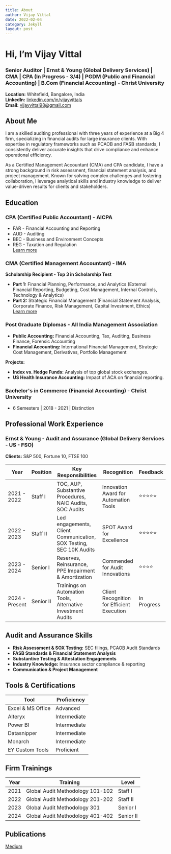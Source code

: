```yaml
---
title: About
author: Vijay Vittal
date: 2022-02-04
category: Jekyll
layout: post
---
```


# Hi, I’m Vijay Vittal

### Senior Auditor | Ernst & Young (Global Delivery Services) | CMA | CPA (In Progress - 3/4) | PGDM (Public and Financial Accounting) | B.Com (Financial Accounting) - Christ University

**Location:** Whitefield, Bangalore, India  
**LinkedIn:** [linkedin.com/in/vijayvittals](https://www.linkedin.com/in/vijayvittals)  
**Email:** vijayvittal98@gmail.com  

## About Me

I am a skilled auditing professional with three years of experience at a Big 4 firm, specializing in financial audits for large insurance clients. With expertise in regulatory frameworks such as PCAOB and FASB standards, I consistently deliver accurate insights that drive compliance and enhance operational efficiency.

As a Certified Management Accountant (CMA) and CPA candidate, I have a strong background in risk assessment, financial statement analysis, and project management. Known for solving complex challenges and fostering collaboration, I leverage analytical skills and industry knowledge to deliver value-driven results for clients and stakeholders.

## Education

### CPA (Certified Public Accountant) - AICPA
- FAR - Financial Accounting and Reporting
- AUD - Auditing
- BEC - Business and Environment Concepts
- REG - Taxation and Regulation  
[Learn more](https://www.aicpa-cima.com/home)

### CMA (Certified Management Accountant) - IMA
**Scholarship Recipient - Top 3 in Scholarship Test**  
- **Part 1:** Financial Planning, Performance, and Analytics (External Financial Reporting, Budgeting, Cost Management, Internal Controls, Technology & Analytics)
- **Part 2:** Strategic Financial Management (Financial Statement Analysis, Corporate Finance, Risk Management, Capital Investment, Ethics)  
[Learn more](https://in.imanet.org/)

### Post Graduate Diplomas - All India Management Association
- **Public Accounting:** Financial Accounting, Tax, Auditing, Business Finance, Forensic Accounting
- **Financial Accounting:** International Financial Management, Strategic Cost Management, Derivatives, Portfolio Management

**Projects:**
- **Index vs. Hedge Funds:** Analysis of top global stock exchanges.
- **US Health Insurance Accounting:** Impact of ACA on financial reporting.

### Bachelor's in Commerce (Financial Accounting) - Christ University
- 6 Semesters | 2018 - 2021 | Distinction

## Professional Work Experience

### Ernst & Young - Audit and Assurance (Global Delivery Services - US - FSO)
**Clients:** S&P 500, Fortune 10, FTSE 100

| Year        | Position  | Key Responsibilities | Recognition | Feedback |
|------------|-----------|----------------------|--------------|------------|
| 2021 - 2022 | Staff I   | TOC, AUP, Substantive Procedures, NAIC Audits, SOC Audits | Innovation Award for Automation Tools | ⭐⭐⭐⭐⭐ |
| 2022 - 2023 | Staff II  | Led engagements, Client Communication, SOX Testing, SEC 10K Audits | SPOT Award for Excellence | ⭐⭐⭐⭐⭐ |
| 2023 - 2024 | Senior I  | Reserves, Reinsurance, PPE Impairment & Amortization | Commended for Audit Innovations | ⭐⭐⭐⭐ |
| 2024 - Present | Senior II | Trainings on Automation Tools, Alternative Investment Audits | Client Recognition for Efficient Execution | In Progress |

## Audit and Assurance Skills

- **Risk Assessment & SOX Testing:** SEC filings, PCAOB Audit Standards
- **FASB Standards & Financial Statement Analysis**
- **Substantive Testing & Attestation Engagements**
- **Industry Knowledge:** Insurance sector compliance & reporting
- **Communication & Project Management**

## Tools & Certifications

| Tool       | Proficiency |
|------------|-------------|
| Excel & MS Office | Advanced |
| Alteryx   | Intermediate |
| Power BI  | Intermediate |
| Datasnipper | Intermediate |
| Monarch   | Intermediate |
| EY Custom Tools | Proficient |

## Firm Trainings

| Year | Training | Level |
|------|------------|--------|
| 2021 | Global Audit Methodology 101-102 | Staff I |
| 2022 | Global Audit Methodology 201-202 | Staff II |
| 2023 | Global Audit Methodology 301 | Senior I |
| 2024 | Global Audit Methodology 401-402 | Senior II |

## Publications

[Medium](https://medium.com/me/stories/public)
